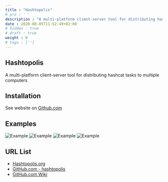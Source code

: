 ```yaml
---
title : "Hashtopolis"
# pre : ' '
description : "A multi-platform client-server tool for distributing hashcat tasks to multiple computers. The main goals for Hashtopolis's development are portability, robustness, multi-user support, and multiple groups management."
date : 2020-08-05T11:52:49+02:00
# hidden : true
# draft : true
weight : 0
# tags : ['']
---
```


## Hashtopolis

A multi-platform client-server tool for distributing hashcat tasks to multiple computers

## Installation

See website on [Github.com](https://github.com/s3inlc/hashtopolis)

## Examples

![Example](images/example-1.png)
![Example](images/example-2.png)
![Example](images/example-3.png)
![Example](images/example-4.png)

## URL List

* [Hashtopolis.org](https://hashtopolis.org/)
* [GitHub.com - hashtopolis](https://github.com/s3inlc/hashtopolis)
* [GitHub.com Wiki](https://github.com/s3inlc/hashtopolis/wiki)
